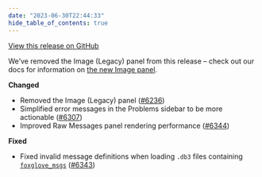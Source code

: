 ```yaml
---
date: "2023-06-30T22:44:33"
hide_table_of_contents: true
---
```

[View this release on GitHub](https://github.com/foxglove/studio/releases/tag/v1.60.0)

We’ve removed the Image (Legacy) panel from this release – check out our docs for information on [the new Image panel](https://foxglove.dev/docs/studio/panels/image).

**Changed**
- Removed the Image (Legacy) panel ([#6236](https://github.com/foxglove/studio/pull/6236))
- Simplified error messages in the Problems sidebar to be more actionable ([#6307](https://github.com/foxglove/studio/pull/6307))
- Improved Raw Messages panel rendering performance ([#6344](https://github.com/foxglove/studio/pull/6344))

**Fixed**
- Fixed invalid message definitions when loading `.db3` files containing [`foxglove_msgs`](https://github.com/foxglove/schemas) ([#6343](https://github.com/foxglove/studio/pull/6343))